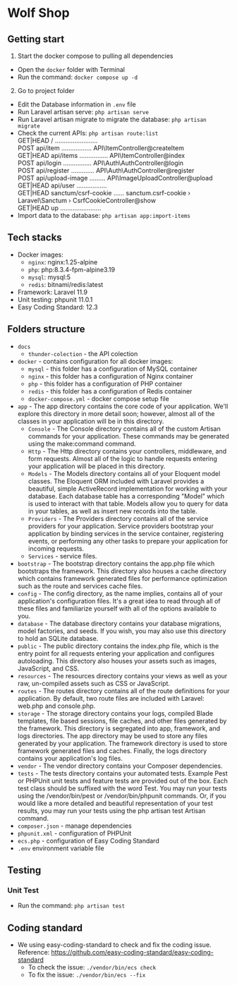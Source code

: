 # Wolf Shop

## Getting start

1. Start the docker compose to pulling all dependencies
- Open the `docker` folder with Terminal
- Run the command: `docker compose up -d`
2. Go to project folder
- Edit the Database information in `.env` file
- Run Laravel artisan serve: `php artisan serve`
- Run Laravel artisan migrate to migrate the database: `php artisan migrate`
- Check the current APIs: `php artisan route:list`<br>
    GET|HEAD   / ........................<br>
    POST       api/item ................. API\ItemController@createItem<br>
    GET|HEAD   api/items ................ API\ItemController@index<br>
    POST       api/login ................ API\Auth\AuthController@login<br>
    POST       api/register ............. API\Auth\AuthController@register<br>
    POST       api/upload-image ......... API\ImageUploadController@upload<br>
    GET|HEAD   api/user .................<br>
    GET|HEAD   sanctum/csrf-cookie ...... sanctum.csrf-cookie › Laravel\Sanctum › CsrfCookieController@show<br>
    GET|HEAD   up .......................<br>
- Import data to the database: `php artisan app:import-items`

## Tech stacks

- Docker images:
    - `nginx`: nginx:1.25-alpine
    - `php`: php:8.3.4-fpm-alpine3.19
    - `mysql`: mysql:5
    - `redis`: bitnami/redis:latest
- Framework: Laravel 11.9
- Unit testing: phpunit 11.0.1
- Easy Coding Standard: 12.3

## Folders structure

- `docs`
    - `thunder-colection` - the API colection
- `docker` - contains configuration for all docker images:
    - `mysql` - this folder has a configuration of MySQL container
    - `nginx` - this folder has a configuration of Nginx container
    - `php` - this folder has a configuration of PHP container
    - `redis` - this folder has a configuration of Redis container
    - `docker-compose.yml` - docker compose setup file
- `app` - The app directory contains the core code of your application. We'll explore this directory in more detail soon; however, almost all of the classes in your application will be in this directory.
    - `Console` - The Console directory contains all of the custom Artisan commands for your application. These commands may be generated using the make:command command.
    - `Http` - The Http directory contains your controllers, middleware, and form requests. Almost all of the logic to handle requests entering your application will be placed in this directory.
    - `Models` - The Models directory contains all of your Eloquent model classes. The Eloquent ORM included with Laravel provides a beautiful, simple ActiveRecord implementation for working with your database. Each database table has a corresponding "Model" which is used to interact with that table. Models allow you to query for data in your tables, as well as insert new records into the table.
    - `Providers` - The Providers directory contains all of the service providers for your application. Service providers bootstrap your application by binding services in the service container, registering events, or performing any other tasks to prepare your application for incoming requests.
    - `Services` - service files.
- `bootstrap` - The bootstrap directory contains the app.php file which bootstraps the framework. This directory also houses a cache directory which contains framework generated files for performance optimization such as the route and services cache files.
- `config` - The config directory, as the name implies, contains all of your application's configuration files. It's a great idea to read through all of these files and familiarize yourself with all of the options available to you.
- `database` - The database directory contains your database migrations, model factories, and seeds. If you wish, you may also use this directory to hold an SQLite database.
- `public` - The public directory contains the index.php file, which is the entry point for all requests entering your application and configures autoloading. This directory also houses your assets such as images, JavaScript, and CSS.
- `resources` - The resources directory contains your views as well as your raw, un-compiled assets such as CSS or JavaScript.
- `routes` - The routes directory contains all of the route definitions for your application. By default, two route files are included with Laravel: web.php and console.php.
- `storage` - The storage directory contains your logs, compiled Blade templates, file based sessions, file caches, and other files generated by the framework. This directory is segregated into app, framework, and logs directories. The app directory may be used to store any files generated by your application. The framework directory is used to store framework generated files and caches. Finally, the logs directory contains your application's log files.
- `vendor` - The vendor directory contains your Composer dependencies.
- `tests` - The tests directory contains your automated tests. Example Pest or PHPUnit unit tests and feature tests are provided out of the box. Each test class should be suffixed with the word Test. You may run your tests using the /vendor/bin/pest or /vendor/bin/phpunit commands. Or, if you would like a more detailed and beautiful representation of your test results, you may run your tests using the php artisan test Artisan command.
- `composer.json` - manage dependencies
- `phpunit.xml` - configuration of PHPUnit
- `ecs.php` - configuration of Easy Coding Standard
- `.env` environment variable file

## Testing
### Unit Test
- Run the command: `php artisan test`

## Coding standard
- We using easy-coding-standard to check and fix the coding issue. Reference: https://github.com/easy-coding-standard/easy-coding-standard
    - To check the issue: `./vendor/bin/ecs check`
    - To fix the issue: `./vendor/bin/ecs --fix`

